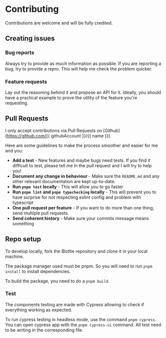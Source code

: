 # Contributing

Contributions are welcome and will be fully credited.

## Creating issues

### Bug reports

Always try to provide as much information as possible. If you are reporting a bug, try to provide a repro. This will help me check the problem quicker.

### Feature requests

Lay out the reasoning behind it and propose an API for it. Ideally, you should have a practical example to prove the utility of the feature you're requesting.

## Pull Requests

I only accept contributions via Pull Requests on [Github](https://github.com/{{ githubAccount }}/{{ name }}).

Here are some guidelines to make the process smoother and easier for me and you:

- **Add a test** - New features and maybe bugs need tests. If you find it difficult to test, please tell me in the pull request and I will try to help you!
- **Document any change in behaviour** - Make sure the `README.md` and any other relevant documentation are kept up-to-date.
- **Run `pnpm test` locally** - This will allow you to go faster
- **Run `pnpm lint` and `pnpm typechecking` locally** - This will prevent you to have surprise for not respecting eslint config and problem with typescript
- **One pull request per feature** - If you want to do more than one thing, send multiple pull requests.
- **Send coherent history** - Make sure your commits message means something

## Repo setup

To develop locally, fork the Blottie repository and clone it in your local machine.

The package manager used must be pnpm. So you will need to run `pnpm install` to install dependencies.

To build the package, you need to do a `pnpm build`.

### Test

The components testing are made with Cypress allowing to check if everything working as expected.

To run cypress testing in headless mode, use the command `pnpm cypress`. You can open cypress app with the `pnpm cypress-ui` command.
All test need to be writing in the corresponding file.